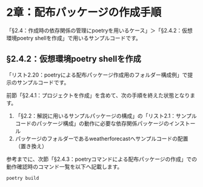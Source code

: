 # 2章：配布パッケージの作成手順

「§2.4：作成時の依存関係の管理にpoetryを用いるケース」＞「§2.4.2：仮想環境poetry shellを作成」で用いるサンプルコードです。



## §2.4.2：仮想環境poetry shellを作成

「リスト2.20：poetryによる配布パッケージ作成用のフォルダー構成例」で提示のサンプルコードです。

前節「§2.4.1：プロジェクトを作成」を含めて、次の手順を終えた状態となります。

1. 「§2.2：解説に用いるサンプルパッケージの構成」の「リスト2.1：サンプルコードのパッケージ構成」の動作に必要な依存関係パッケージのインストール
2. パッケージのフォルダーであるweatherforecastへサンプルコードの配置（置き換え）

参考までに、次節「§2.4.3：poetryコマンドによる配布パッケージの作成」での動作確認時のコマンド一覧を以下へ記載します。

```
poetry build
```



